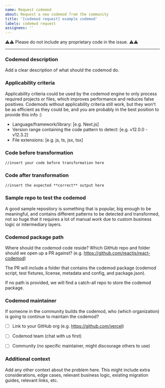 ```yaml
---
name: Request codemod
about: Request a new codemod from the community
title: '[codemod request] example codemod'
labels: codemod request
assignees: ''
---
```


:warning::warning: Please do not include any proprietary code in the issue. :warning::warning:

---

### Codemod description

Add a clear description of what should the codemod do.

### Applicability criteria
Applicability criteria could be used by the codemod engine to only process required projects or files, which improves performance and reduces false positives.
Codemods without applicability criteria still work, but they won't be as efficient as they could be, and you are probably in the best position to provide this info :) 
-   Language/framework/library: [e.g. Next.js]
-   Version range containing the code pattern to detect: [e.g. v12.0.0 - v12.3.2]  
-   File extensions: [e.g. js, ts, jsx, tsx]

### Code before transformation

```
//insert your code before transformation here
```

### Code after transformation

```
//insert the expected **correct** output here
```

### Sample repo to test the codemod
A good sample repository is something that is popular, big enough to be meaningful, and contains different patterns to be detected and transformed, not so huge that it requires a lot of manual work due to custom business logic or intermediary layers.

### Codemod package path
Where should the codemod code reside? Which GitHub repo and folder should we open up a PR against? (e.g. https://github.com/reactjs/react-codemod)

The PR will include a folder that contains the codemod package (codemod script, test fixtures, license, metadata and config, and package.json). 

If no path is provided, we will find a catch-all repo to store the codemod package.

### Codemod maintainer

If someone in the community builds the codemod, who (which organization) is going to continue to maintain the codemod?

- [ ] Link to your GitHub org (e.g. https://github.com/vercel)
- [ ] Codemod team (chat with us first)
- [ ] Community (no specific maintainer, might discourage others to use)


### Additional context

Add any other context about the problem here. This might include extra considerations, edge cases, relevant business logic, existing migration guides, relevant links, etc.
